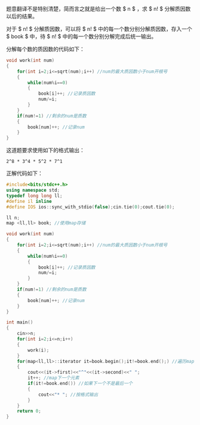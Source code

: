 题意翻译不是特别清楚，简而言之就是给出一个数 $ n $ ，求 $ n! $ 分解质因数以后的结果。

对于 $ n! $ 分解质因数，可以将 $ n! $ 中的每一个数分别分解质因数，存入一个 $ book $ 中，待 $ n! $ 中的每一个数分别分解完成后统一输出。

分解每个数的质因数的代码如下：

```cpp
void work(int num)
{
    for(int i=2;i<=sqrt(num);i++) //num的最大质因数小于num开根号
    {
        while(num%i==0)
        {
            book[i]++; //记录质因数
            num/=i;
        }
    }
    if(num!=1) //剩余的num是质数
    {
        book[num]++; //记录num
    }
}
```

这道题要求使用如下的格式输出：

```
2^8 * 3^4 * 5^2 * 7^1
```

正解代码如下：

```cpp
#include<bits/stdc++.h>
using namespace std;
typedef long long ll;
#define il inline
#define IOS ios::sync_with_stdio(false);cin.tie(0);cout.tie(0);

ll n;
map <ll,ll> book; //使用map存储

void work(int num)
{
    for(int i=2;i<=sqrt(num);i++) //num的最大质因数小于num开根号
    {
        while(num%i==0)
        {
            book[i]++; //记录质因数
            num/=i;
        }
    }
    if(num!=1) //剩余的num是质数
    {
        book[num]++; //记录num
    }
}

int main()
{
    cin>>n;
    for(int i=2;i<=n;i++)
    {
        work(i);
    }
    for(map<ll,ll>::iterator it=book.begin();it!=book.end();) //遍历map
    {
        cout<<(it->first)<<"^"<<(it->second)<<" ";
        it++; //map下一个元素
        if(it!=book.end()) //如果下一个不是最后一个
        {
            cout<<"* "; //按格式输出
        }
    }
    return 0;
}

```